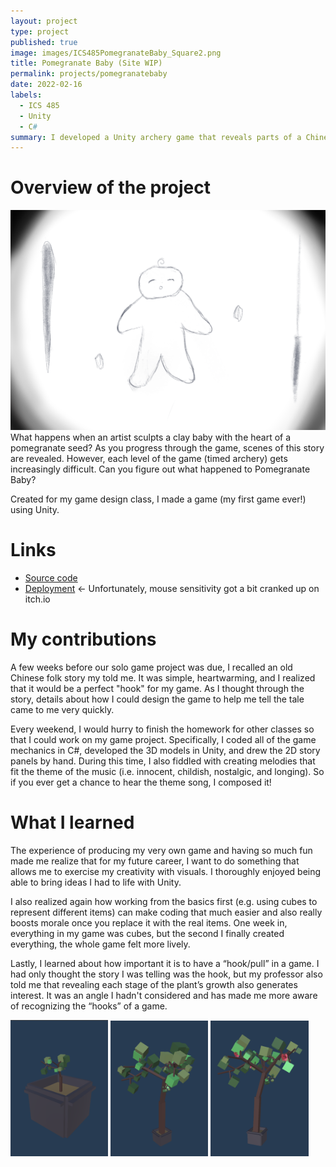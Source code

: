 ```yaml
---
layout: project
type: project
published: true
image: images/ICS485PomegranateBaby_Square2.png
title: Pomegranate Baby (Site WIP)
permalink: projects/pomegranatebaby
date: 2022-02-16
labels:
  - ICS 485
  - Unity
  - C#
summary: I developed a Unity archery game that reveals parts of a Chinese folk story as you progress through the game.
---
```


# Overview of the project

<img class="ui small right floated rounded image" src="../images/ICS485PomegranateBaby_BabyDrawing.png">
What happens when an artist sculpts a clay baby with the heart of a pomegranate seed? As you progress through the game, scenes of this story are revealed. However, each level of the game (timed archery) gets increasingly difficult. Can you figure out what happened to Pomegranate Baby?

Created for my game design class, I made a game (my first game ever!) using Unity.

# Links
 - [Source code](https://github.com/alyssia-chen/Pomegranate-Baby)
 - [Deployment](https://alyssiachen.itch.io/pomegranate-baby) <- Unfortunately, mouse sensitivity got a bit cranked up on itch.io

# My contributions
A few weeks before our solo game project was due, I recalled an old Chinese folk story my told me. It was simple, heartwarming, and I realized that it would be a perfect "hook" for my game. As I thought through the story, details about how I could design the game to help me tell the tale came to me very quickly.

Every weekend, I would hurry to finish the homework for other classes so that I could work on my game project. Specifically, I coded all of the game mechanics in C#, developed the 3D models in Unity, and drew the 2D story panels by hand. During this time, I also fiddled with creating melodies that fit the theme of the music (i.e. innocent, childish, nostalgic, and longing). So if you ever get a chance to hear the theme song, I composed it!

# What I learned
The experience of producing my very own game and having so much fun made me realize that for my future career, I want to do something that allows me to exercise my creativity with visuals. I thoroughly enjoyed being able to bring ideas I had to life with Unity.

I also realized again how working from the basics first (e.g. using cubes to represent different items) can make coding that much easier and also really boosts morale once you replace it with the real items. One week in, everything in my game was cubes, but the second I finally created everything, the whole game felt more lively.

Lastly, I learned about how important it is to have a “hook/pull” in a game. I had only thought the story I was telling was the hook, but my professor also told me that revealing each stage of the plant’s growth also generates interest. It was an angle I hadn't considered and has made me more aware of recognizing the “hooks” of a game.
<p>
    <img class="ui left floated rounded image" width="31%" src="../images/ICS485PomegranateBaby_Young.png">
    <img class="ui left floated rounded image" width="31%" src="../images/ICS485PomegranateBaby_FullyGrown.png">
    <img class="ui left floated rounded image" width="31%" src="../images/ICS485PomegranateBaby_Flowering.png">
</p>
